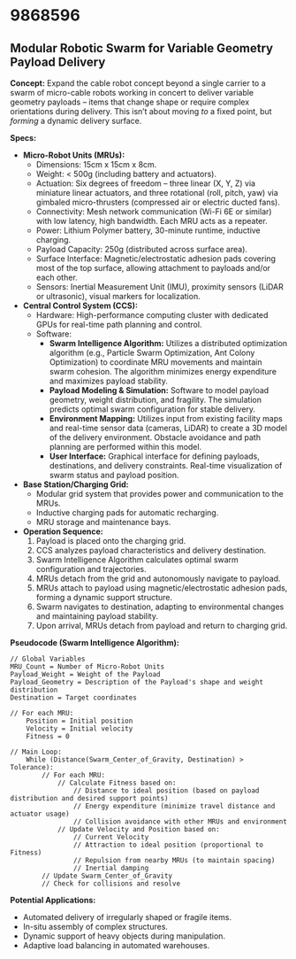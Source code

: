 # 9868596

## Modular Robotic Swarm for Variable Geometry Payload Delivery

**Concept:** Expand the cable robot concept beyond a single carrier to a swarm of micro-cable robots working in concert to deliver variable geometry payloads – items that change shape or require complex orientations during delivery. This isn’t about moving *to* a fixed point, but *forming* a dynamic delivery surface.

**Specs:**

*   **Micro-Robot Units (MRUs):**
    *   Dimensions: 15cm x 15cm x 8cm.
    *   Weight: < 500g (including battery and actuators).
    *   Actuation: Six degrees of freedom – three linear (X, Y, Z) via miniature linear actuators, and three rotational (roll, pitch, yaw) via gimbaled micro-thrusters (compressed air or electric ducted fans).
    *   Connectivity: Mesh network communication (Wi-Fi 6E or similar) with low latency, high bandwidth. Each MRU acts as a repeater.
    *   Power: Lithium Polymer battery, 30-minute runtime, inductive charging.
    *   Payload Capacity: 250g (distributed across surface area).
    *   Surface Interface: Magnetic/electrostatic adhesion pads covering most of the top surface, allowing attachment to payloads and/or each other.
    *   Sensors: Inertial Measurement Unit (IMU), proximity sensors (LiDAR or ultrasonic), visual markers for localization.
*   **Central Control System (CCS):**
    *   Hardware: High-performance computing cluster with dedicated GPUs for real-time path planning and control.
    *   Software:
        *   **Swarm Intelligence Algorithm:** Utilizes a distributed optimization algorithm (e.g., Particle Swarm Optimization, Ant Colony Optimization) to coordinate MRU movements and maintain swarm cohesion.  The algorithm minimizes energy expenditure and maximizes payload stability.
        *   **Payload Modeling & Simulation:**  Software to model payload geometry, weight distribution, and fragility.  The simulation predicts optimal swarm configuration for stable delivery.
        *   **Environment Mapping:**  Utilizes input from existing facility maps and real-time sensor data (cameras, LiDAR) to create a 3D model of the delivery environment.  Obstacle avoidance and path planning are performed within this model.
        *   **User Interface:**  Graphical interface for defining payloads, destinations, and delivery constraints.  Real-time visualization of swarm status and payload position.
*   **Base Station/Charging Grid:**
    *   Modular grid system that provides power and communication to the MRUs.
    *   Inductive charging pads for automatic recharging.
    *   MRU storage and maintenance bays.
*   **Operation Sequence:**
    1.  Payload is placed onto the charging grid.
    2.  CCS analyzes payload characteristics and delivery destination.
    3.  Swarm Intelligence Algorithm calculates optimal swarm configuration and trajectories.
    4.  MRUs detach from the grid and autonomously navigate to payload.
    5.  MRUs attach to payload using magnetic/electrostatic adhesion pads, forming a dynamic support structure.
    6.  Swarm navigates to destination, adapting to environmental changes and maintaining payload stability.
    7.  Upon arrival, MRUs detach from payload and return to charging grid.

**Pseudocode (Swarm Intelligence Algorithm):**

```
// Global Variables
MRU_Count = Number of Micro-Robot Units
Payload_Weight = Weight of the Payload
Payload_Geometry = Description of the Payload's shape and weight distribution
Destination = Target coordinates

// For each MRU:
    Position = Initial position
    Velocity = Initial velocity
    Fitness = 0

// Main Loop:
    While (Distance(Swarm_Center_of_Gravity, Destination) > Tolerance):
        // For each MRU:
            // Calculate Fitness based on:
                // Distance to ideal position (based on payload distribution and desired support points)
                // Energy expenditure (minimize travel distance and actuator usage)
                // Collision avoidance with other MRUs and environment
            // Update Velocity and Position based on:
                // Current Velocity
                // Attraction to ideal position (proportional to Fitness)
                // Repulsion from nearby MRUs (to maintain spacing)
                // Inertial damping
        // Update Swarm_Center_of_Gravity
        // Check for collisions and resolve
```

**Potential Applications:**

*   Automated delivery of irregularly shaped or fragile items.
*   In-situ assembly of complex structures.
*   Dynamic support of heavy objects during manipulation.
*   Adaptive load balancing in automated warehouses.